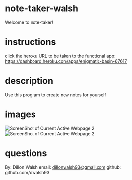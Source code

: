 # note-taker-walsh

Welcome to note-taker!

# instructions

click the heroku URL to be taken to the functional app: https://dashboard.heroku.com/apps/enigmatic-basin-67617

# description 

Use this program to create new notes for yourself 

# images 

![ScreenShot of Current Active Webpage 2](./Assets/notetaker1.png)
![ScreenShot of Current Active Webpage 2](./Assets/notetaker2.png)

# questions

By: Dillon Walsh 
email: dillonwalsh93@gmail.com
github: github.com/dwalsh93



